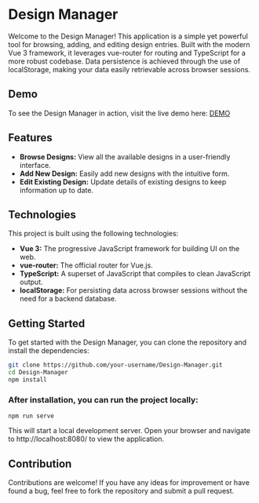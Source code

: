 # Design Manager

Welcome to the Design Manager! This application is a simple yet powerful tool for browsing, adding, and editing design entries. Built with the modern Vue 3 framework, it leverages vue-router for routing and TypeScript for a more robust codebase. Data persistence is achieved through the use of localStorage, making your data easily retrievable across browser sessions.

## Demo
To see the Design Manager in action, visit the live demo here: [DEMO](https://o-drozzdyk.github.io/Design-Manager/)

## Features

- **Browse Designs:** View all the available designs in a user-friendly interface.
- **Add New Design:** Easily add new designs with the intuitive form.
- **Edit Existing Design:** Update details of existing designs to keep information up to date.

## Technologies

This project is built using the following technologies:

- **Vue 3:** The progressive JavaScript framework for building UI on the web.
- **vue-router:** The official router for Vue.js.
- **TypeScript:** A superset of JavaScript that compiles to clean JavaScript output.
- **localStorage:** For persisting data across browser sessions without the need for a backend database.

## Getting Started

To get started with the Design Manager, you can clone the repository and install the dependencies:

```bash
git clone https://github.com/your-username/Design-Manager.git
cd Design-Manager
npm install
```

### After installation, you can run the project locally:
```
npm run serve
```

This will start a local development server. Open your browser and navigate to http://localhost:8080/ to view the application.

## Contribution
Contributions are welcome! If you have any ideas for improvement or have found a bug, feel free to fork the repository and submit a pull request.
